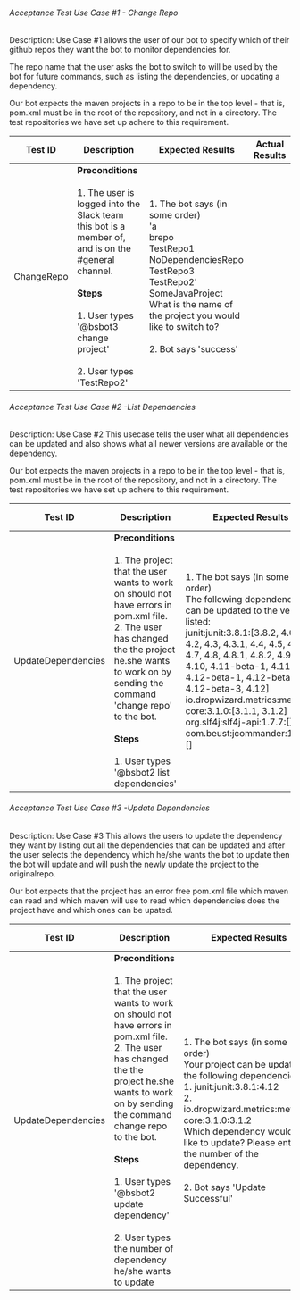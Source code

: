 ###### Acceptance Test Use Case #1 - Change Repo

Description: Use Case #1 allows the user of our bot to specify which of their github repos they want the bot to monitor dependencies for.

The repo name that the user asks the bot to switch to will be used by the bot for future commands, such as listing the dependencies, or updating a dependency.

Our bot expects the maven projects in a repo to be in the top level - that is, pom.xml must be in the root of the repository, and not in a directory. The test repositories we have set up adhere to this requirement.

| Test ID | Description | Expected Results | Actual Results
| -------- | --------------- | ------------ | --------------
| ChangeRepo | **Preconditions** <br> <br>  1. The user is logged into the Slack team this bot is a member of, and is on the #general channel. <br> <br> **Steps** <br> <br> 1. User types '@bsbot3 change project' <br> <br> 2. User types 'TestRepo2' | 1. The bot says (in some order) <br> 'a <br> brepo <br> TestRepo1 <br> NoDependenciesRepo <br> TestRepo3 <br> TestRepo2' <br> SomeJavaProject <br> What is the name of the project you would like to switch to? <br> <br> 2. Bot says 'success' |


###### Acceptance Test Use Case #2 -List Dependencies

Description: Use Case #2 This usecase tells the user what all dependencies can be updated and also shows what all newer versions are available or the dependency.

Our bot expects the maven projects in a repo to be in the top level - that is, pom.xml must be in the root of the repository, and not in a directory. The test repositories we have set up adhere to this requirement.

| Test ID | Description | Expected Results | Actual Results
| -------- | --------------- | ------------ | --------------
| UpdateDependencies | **Preconditions** <br> <br>  1. The project that the user wants to work on should not have errors in pom.xml file. <br> 2. The user has changed the the project he.she wants to work on by sending the command 'change repo' to the bot. <br> <br> **Steps** <br> <br> 1. User types '@bsbot2 list dependencies' | 1. The bot says (in some order) <br>The following dependencies can be updated to the versions listed:<br>junit:junit:3.8.1:[3.8.2, 4.0, 4.1, 4.2, 4.3, 4.3.1, 4.4, 4.5, 4.6, 4.7, 4.8, 4.8.1, 4.8.2, 4.9, 4.10, 4.11-beta-1, 4.11, 4.12-beta-1, 4.12-beta-2, 4.12-beta-3, 4.12]<br> io.dropwizard.metrics:metrics-core:3.1.0:[3.1.1, 3.1.2]<br>org.slf4j:slf4j-api:1.7.7:[]<br>com.beust:jcommander:1.58:[] |
  

###### Acceptance Test Use Case #3 -Update Dependencies

Description: Use Case #3 This allows the users to update the dependency they want by listing out all the dependencies that can be updated and after the user selects the dependency which he/she wants the bot to update then the bot will update and will push the newly update the project to the originalrepo.

Our bot expects that the project has an error free pom.xml file which maven can read and which maven will use to read which dependencies does the project have and which ones can be upated.

| Test ID | Description | Expected Results | Actual Results
| -------- | --------------- | ------------ | --------------
| UpdateDependencies | **Preconditions** <br> <br>  1. The project that the user wants to work on should not have errors in pom.xml file. <br> 2. The user has changed the the project he.she wants to work on by sending the command change repo to the bot. <br> <br> **Steps** <br> <br> 1. User types '@bsbot2 update dependency' <br> <br> 2. User types the number of dependency he/she wants to update | 1. The bot says (in some order) <br> Your project can be updated to the following dependencies:<br> 1. junit:junit:3.8.1:4.12<br> 2. io.dropwizard.metrics:metrics-core:3.1.0:3.1.2 <br> Which dependency would you like to update? Please enter the number of the dependency. <br> <br> 2. Bot says 'Update Successful' |
